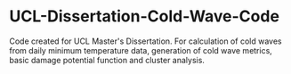# UCL-Dissertation-Cold-Wave-Code
Code created for UCL Master's Dissertation. For calculation of cold waves from daily minimum temperature data, generation of cold wave metrics, basic damage potential function and cluster analysis. 
